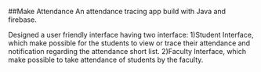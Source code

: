 ##Make Attendance
An attendance tracing app build with Java and firebase.

Designed a user friendly interface having two interface:
1)Student Interface, which make possible for the students to view or trace their attendance and notification regarding the attendance short list.
2)Faculty Interface, which make possible to take attendance of students by the faculty.
